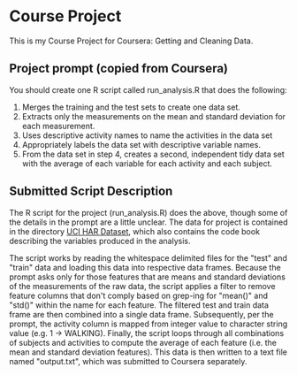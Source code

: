 Course Project 
=============================

This is my Course Project for Coursera: Getting and Cleaning Data.

## Project prompt (copied from Coursera)
You should create one R script called run_analysis.R that does the following: 

1. Merges the training and the test sets to create one data set.
2. Extracts only the measurements on the mean and standard deviation for each measurement. 
3. Uses descriptive activity names to name the activities in the data set
4. Appropriately labels the data set with descriptive variable names. 
5. From the data set in step 4, creates a second, independent tidy data set with the average of each variable for each activity and each subject.

## Submitted Script Description

The R script for the project (run_analysis.R) does the above, though some of the details in the prompt
are a little unclear. The data for project is contained in the directory 
[UCI HAR Dataset](https://github.com/awlange/coursera_getting_data_project/tree/master/UCI%20HAR%20Dataset),
which also contains the code book describing the variables produced in the analysis.

The script works by reading the whitespace delimited files for the "test" and "train" data and loading
this data into respective data frames. Because the prompt asks only for those features that are means and
standard deviations of the measurements of the raw data, the script applies a filter to remove
feature columns that don't comply based on grep-ing for "mean()" and "std()" within the name for each
feature. The filtered test and train data frame are then combined into a single data frame. Subsequently,
per the prompt, the activity column is mapped from integer value to character string value (e.g. 1 -> WALKING).
Finally, the script loops through all combinations of subjects and activities to compute the average of each
feature (i.e. the mean and standard deviation features). This data is then written to a text file named "output.txt",
which was submitted to Coursera separately.
